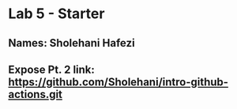 # Lab 5 - Starter
## Names: Sholehani Hafezi

## Expose Pt. 2 link: https://github.com/Sholehani/intro-github-actions.git
